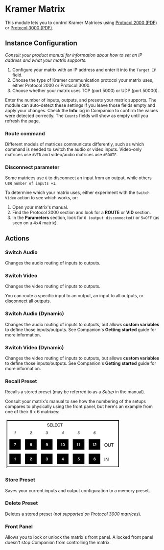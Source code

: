 # Kramer Matrix

This module lets you to control Kramer Matrices using [Protocol 2000 (PDF)](https://k.kramerav.com/downloads/protocols/protocol_2000_rev0_51.pdf) or [Protocol 3000 (PDF)](https://k.kramerav.com/downloads/protocols/protocol_3000_3.0_master_user.pdf).


## Instance Configuration
_Consult your product manual for information about how to set an IP address and what your matrix supports._

1. Configure your matrix with an IP address and enter it into the `Target IP` field.
2. Choose the type of Kramer communication protocol your matrix uses, either Protocol 2000 or Protocol 3000.
3. Choose whether your matrix uses TCP (port 5000) or UDP (port 50000).

Enter the number of inputs, outputs, and presets your matrix supports. The module can auto-detect these settings if you leave those fields empty and apply your changes. Check the **Info** log in Companion to confirm the values were detected correctly. The `Counts` fields will show as empty until you refresh the page.

### Route command
Different models of matrices communicate differently, such as which command is needed to switch the audio or video inputs. Video-only matrices use `#VID` and video/audio matrices use `#ROUTE`.

### Disconnect parameter
Some matrices use `0` to disconnect an input from an output, while others use `number of inputs +1`.

To determine which your matrix uses, either experiment with the `Switch Video` action to see which works, or:
1. Open your matrix's manual.
2. Find the Protocol 3000 section and look for a **ROUTE** or **VID** section.
3. In the **Parameters** section, look for `0 (output disconnected)` or `5=OFF` (as seen on a 4x4 matrix).



## Actions
### Switch Audio
Changes the audio routing of inputs to outputs.


### Switch Video
Changes the video routing of inputs to outputs.

You can route a specific input to an output, an input to all outputs, or disconnect all outputs.


### Switch Audio (Dynamic)
Changes the audio routing of inputs to outputs, but allows **custom variables** to define those inputs/outputs. See Companion's **Getting started** guide for more information.


### Switch Video (Dynamic)
Changes the video routing of inputs to outputs, but allows **custom variables** to define those inputs/outputs. See Companion's **Getting started** guide for more information.


### Recall Preset
Recalls a stored preset (may be referred to as a *Setup* in the manual).

Consult your matrix's manual to see how the numbering of the setups compares to physically using the front panel, but here's an example from one of their 6 x 6 matrixes:

![matrix-panel](documentation/images/matrix-panel.png)


### Store Preset
Saves your current inputs and output configuration to a memory preset.


### Delete Preset
Deletes a stored preset (*not supported on Protocol 3000 matrices*).


### Front Panel
Allows you to lock or unlock the matrix's front panel. A locked front panel doesn't stop Companion from controlling the matrix.
